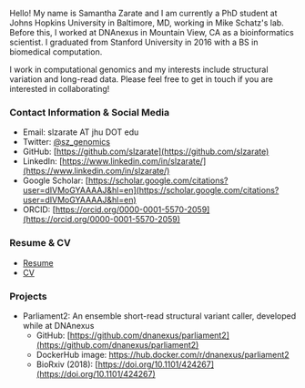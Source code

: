 Hello! My name is Samantha Zarate and I am currently a PhD student at Johns Hopkins University in Baltimore, MD, working in Mike Schatz's lab. Before this, I worked at DNAnexus in Mountain View, CA as a bioinformatics scientist. I graduated from Stanford University in 2016 with a BS in biomedical computation.

I work in computational genomics and my interests include structural variation and long-read data. Please feel free to get in touch if you are interested in collaborating!

### Contact Information & Social Media

- Email: slzarate AT jhu DOT edu
- Twitter: [@sz_genomics](https://twitter.com/sz_genomics)
- GitHub: [https://github.com/slzarate](https://github.com/slzarate)
- LinkedIn: [https://www.linkedin.com/in/slzarate/](https://www.linkedin.com/in/slzarate/)
- Google Scholar: [https://scholar.google.com/citations?user=dIVMoGYAAAAJ&hl=en](https://scholar.google.com/citations?user=dIVMoGYAAAAJ&hl=en)
- ORCID: [https://orcid.org/0000-0001-5570-2059](https://orcid.org/0000-0001-5570-2059)

### Resume & CV

- [Resume](sz_resume_11.8.19.pdf)
- [CV](sz_cv_11.8.19.pdf)

### Projects

- Parliament2: An ensemble short-read structural variant caller, developed while at DNAnexus
  - GitHub: [https://github.com/dnanexus/parliament2](https://github.com/dnanexus/parliament2)
  - DockerHub image: https://hub.docker.com/r/dnanexus/parliament2
  - BioRxiv (2018): [https://doi.org/10.1101/424267](https://doi.org/10.1101/424267)
